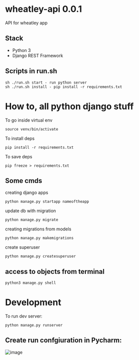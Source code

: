 # wheatley-api 0.0.1
API for wheatley app


## Stack
- Python 3
- Django REST Framework


## Scripts in run.sh
```shell
sh ./run.sh start - run python server
sh ./run.sh install - pip install -r requirements.txt
```



# How to, all python django stuff
To go inside virtual env
```
source venv/bin/activate
```

To install deps
```
pip install -r requirements.txt
```

To save deps
```
pip freeze > requirements.txt
```


## Some cmds


creating django apps
```
python manage.py startapp nameoftheapp
```

update db with migration
```
python manage.py migrate
```

creating migrations from models
```
python manage.py makemigrations
```

create superuser
```
python manage.py createsuperuser
```


## access to objects from terminal
```
python3 manage.py shell
```


# Development
To run dev server:
```
python manage.py runserver
```

## Create run confgiuration in Pycharm:
![image](https://user-images.githubusercontent.com/8228270/142775105-2946b706-27f2-4ca9-a867-8a18916bb9f7.png)



